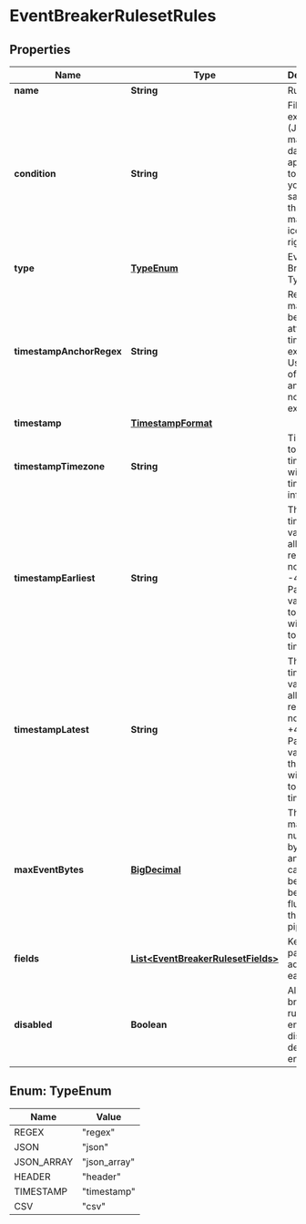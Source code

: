 # EventBreakerRulesetRules

## Properties
Name | Type | Description | Notes
------------ | ------------- | ------------- | -------------
**name** | **String** | Rule Name. | 
**condition** | **String** | Filter expression (JS) that matches data to apply rule to. To test your sample, use the maximize icon on the right. | 
**type** | [**TypeEnum**](#TypeEnum) | Event Breaker Type | 
**timestampAnchorRegex** | **String** | Regex to match before attempting timestamp extraction. Use $ (end of string anchor) to not perform extraction. | 
**timestamp** | [**TimestampFormat**](TimestampFormat.md) |  | 
**timestampTimezone** | **String** | Timezone to assign to timestamps without timezone info. |  [optional]
**timestampEarliest** | **String** | The earliest timestamp value allowed relative to now. E.g., -42years. Parsed values prior to this date will be set to current time. |  [optional]
**timestampLatest** | **String** | The latest timestamp value allowed relative to now. E.g., +42days. Parsed values after this date will be set to current time. |  [optional]
**maxEventBytes** | [**BigDecimal**](BigDecimal.md) | The maximum number of bytes that an event can be before being flushed to the pipelines |  [optional]
**fields** | [**List&lt;EventBreakerRulesetFields&gt;**](EventBreakerRulesetFields.md) | Key value pairs to be added to each event. |  [optional]
**disabled** | **Boolean** | Allows breaker rule to be enabled or disabled, default is enabled. |  [optional]

<a name="TypeEnum"></a>
## Enum: TypeEnum
Name | Value
---- | -----
REGEX | &quot;regex&quot;
JSON | &quot;json&quot;
JSON_ARRAY | &quot;json_array&quot;
HEADER | &quot;header&quot;
TIMESTAMP | &quot;timestamp&quot;
CSV | &quot;csv&quot;
